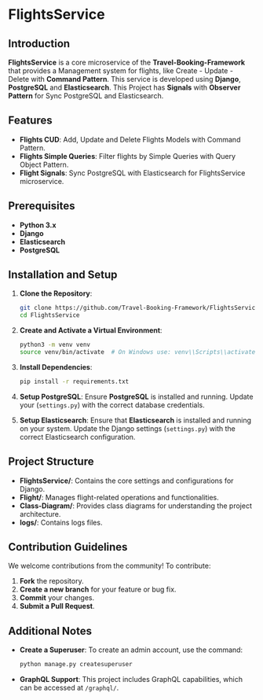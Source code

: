 # FlightsService

## Introduction

**FlightsService** is a core microservice of the **Travel-Booking-Framework** that provides a Management system for flights, like Create - Update - Delete with **Command Pattern**.
This service is developed using **Django**, **PostgreSQL** and **Elasticsearch**. This Project has **Signals** with **Observer Pattern** for Sync PostgreSQL and Elasticsearch.

## Features

- **Flights CUD**: Add, Update and Delete Flights Models with Command Pattern.
- **Flights Simple Queries**: Filter flights by Simple Queries with Query Object Pattern.
- **Flight Signals**: Sync PostgreSQL with Elasticsearch for FlightsService microservice.

## Prerequisites

- **Python 3.x**
- **Django**
- **Elasticsearch**
- **PostgreSQL**

## Installation and Setup

1. **Clone the Repository**:

   ```bash
   git clone https://github.com/Travel-Booking-Framework/FlightsService
   cd FlightsService
   ```

2. **Create and Activate a Virtual Environment**:

    ```bash
    python3 -m venv venv
    source venv/bin/activate  # On Windows use: venv\\Scripts\\activate
    ```

3. **Install Dependencies**:

    ```bash
    pip install -r requirements.txt
    ```

4. **Setup PostgreSQL**: Ensure **PostgreSQL** is installed and running. Update your (`settings.py`) with the correct database credentials.

5. **Setup Elasticsearch**: Ensure that **Elasticsearch** is installed and running on your system. Update the Django settings (`settings.py`) with the correct Elasticsearch configuration.

## Project Structure

- **FlightsService/**: Contains the core settings and configurations for Django.
- **Flight/**: Manages flight-related operations and functionalities.
- **Class-Diagram/**: Provides class diagrams for understanding the project architecture.
- **logs/**: Contains logs files.

## Contribution Guidelines

We welcome contributions from the community! To contribute:

1. **Fork** the repository.
2. **Create a new branch** for your feature or bug fix.
3. **Commit** your changes.
4. **Submit a Pull Request**.


## Additional Notes

- **Create a Superuser**: To create an admin account, use the command:
  ```bash
  python manage.py createsuperuser
  ```

- **GraphQL Support**: This project includes GraphQL capabilities, which can be accessed at `/graphql/`.